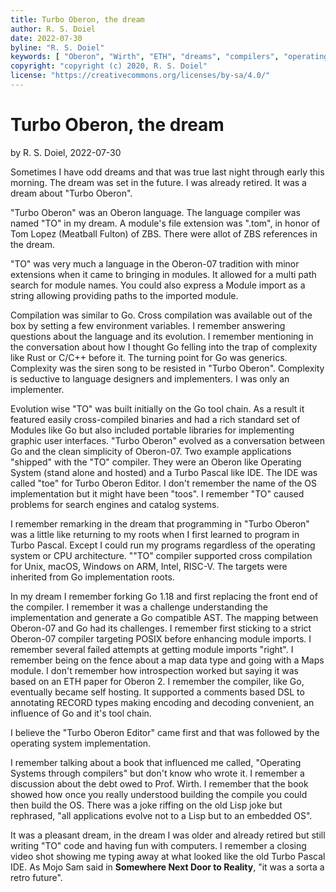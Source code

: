 ```yaml
---
title: Turbo Oberon, the dream
author: R. S. Doiel
date: 2022-07-30
byline: "R. S. Doiel"
keywords: [ "Oberon", "Wirth", "ETH", "dreams", "compilers", "operating systems" ]
copyright: "copyright (c) 2020, R. S. Doiel"
license: "https://creativecommons.org/licenses/by-sa/4.0/"
---
```


Turbo Oberon, the dream
=======================

by R. S. Doiel, 2022-07-30

Sometimes I have odd dreams and that was true last night through early this morning. The dream was set in the future. I was already retired. It was a dream about "Turbo Oberon".

"Turbo Oberon" was an Oberon language. The language compiler was named "TO" in my dream. A module's file extension was ".tom", in honor of Tom Lopez (Meatball Fulton) of ZBS. There were allot of ZBS references in the dream.

"TO" was very much a language in the Oberon-07 tradition with minor extensions when it came to bringing in modules. It allowed for a multi path search for module names. You could also express a Module import as a string allowing providing paths to the imported module.

Compilation was similar to Go. Cross compilation was available out of the box by setting a few environment variables. I remember answering questions about the language and its evolution. I remember mentioning in the conversation about how I thought Go felling into the trap of complexity like Rust or C/C++ before it. The turning point for Go was generics. Complexity was the siren song to be resisted in "Turbo Oberon". Complexity is seductive to language designers and implementers. I was only an implementer.

Evolution wise "TO" was built initially on the Go tool chain. As a result it featured easily cross-compiled binaries and had a rich standard set of Modules like Go but also included portable libraries for implementing graphic user interfaces. "Turbo Oberon" evolved as a conversation between Go and the clean simplicity of Oberon-07. Two example applications "shipped" with the "TO" compiler. They were an Oberon like Operating System (stand alone and hosted) and a Turbo Pascal like IDE. The IDE was called "toe" for Turbo Oberon Editor. I don't remember the name of the OS implementation but it might have been "toos". I remember "TO" caused problems for search engines and catalog systems.

I remember remarking in the dream that programming in "Turbo Oberon" was a little like returning to my roots when I first learned to program in Turbo Pascal. Except I could run my programs regardless of the operating system or CPU architecture. ""TO" compiler supported cross compilation for Unix, macOS, Windows on ARM, Intel, RISC-V. The targets were inherited from Go implementation roots.

In my dream I remember forking Go 1.18 and first replacing the front end of the compiler. I remember it was a challenge understanding the implementation and generate a Go compatible AST. The mapping between Oberon-07 and Go had its challenges. I remember first sticking to a strict Oberon-07 compiler targeting POSIX before enhancing module imports. I remember several failed attempts at getting module imports "right". I remember being on the fence about a map data type and going with a Maps module.  I don't remember how introspection worked but saying it was based on an ETH paper for Oberon 2.  I remember the compiler, like Go, eventually became self hosting. It supported a comments based DSL to annotating RECORD types making encoding and decoding convenient, an influence of Go and it's tool chain.

I believe the "Turbo Oberon Editor" came first and that was followed by the operating system implementation.

I remember talking about a book that influenced me called, "Operating Systems through compilers" but don't know who wrote it. I remember a discussion about the debt owed to Prof. Wirth. I remember that the book showed how once you really understood building the compile you could then build the OS. There was a joke riffing on the old Lisp joke but rephrased, "all applications evolve not to a Lisp but to an embedded OS".

It was a pleasant dream, in the dream I was older and already retired but still writing "TO" code and having fun with computers. I remember a closing video shot showing me typing away at what looked like the old Turbo Pascal IDE. As Mojo Sam said in **Somewhere Next Door to Reality**, "it was a sorta a retro future".
